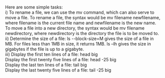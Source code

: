 Here are some simple tasks:  
i)  To rename a file, we can use the mv command, which can also serve to move a file. To rename a file, the syntax would     be mv filename newfilename, where filename is the current file name and newfilename is the new name.   
    To move a file into a new directory, the syntax would be mv filename newdirectory, where newdirectory is the      directory the file is to be moved to.  
ii) Determine the size of a file: ls --block-size=M gives the size of a file in MB. For files less than 1MB in size, it returns 1MB. ls –lh gives the size in gigabytes if the file is up to a gigabyte.  
iii) Display the first ten lines of a file: head big  
     Display the first twenty five lines of a file: head -25 big  
     Display the last ten lines of a file: tail big  
     Display the last twenty five lines of a file: tail -25 big  
